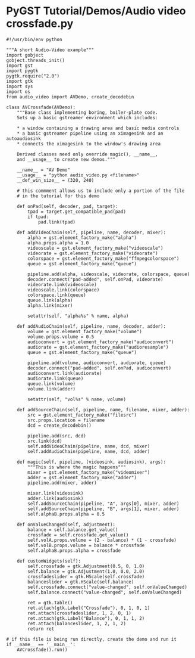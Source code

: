 # PyGST Tutorial/Demos/Audio video crossfade.py

    #!/usr/bin/env python

    """A short Audio-Video example"""
    import gobject
    gobject.threads_init()
    import gst
    import pygtk
    pygtk.require("2.0")
    import gtk
    import sys
    import os
    from audio_video import AVDemo, create_decodebin

    class AVCrossfade(AVDemo):
        """Base class implementing boring, boiler-plate code.
        Sets up a basic gstreamer environment which includes:

        * a window containing a drawing area and basic media controls
        * a basic gstreamer pipeline using an ximagesink and an autoaudiosink
        * connects the ximagesink to the window's drawing area

        Derived classes need only override magic(), __name__,
        and __usage__ to create new demos."""

        __name__ = "AV Demo"
        __usage__ = "python audio_video.py <filename>"
        __def_win_size__ = (320, 240)

        # this commment allows us to include only a portion of the file
        # in the tutorial for this demo

        def onPad(self, decoder, pad, target):
            tpad = target.get_compatible_pad(pad)
            if tpad:
                pad.link(tpad)

        def addVideoChain(self, pipeline, name, decoder, mixer):
            alpha = gst.element_factory_make("alpha")
            alpha.props.alpha = 1.0
            videoscale = gst.element_factory_make("videoscale")
            videorate = gst.element_factory_make("videorate")
            colorspace = gst.element_factory_make("ffmpegcolorspace")
            queue = gst.element_factory_make("queue")

            pipeline.add(alpha, videoscale, videorate, colorspace, queue)
            decoder.connect("pad-added", self.onPad, videorate)
            videorate.link(videoscale)
            videoscale.link(colorspace)
            colorspace.link(queue)
            queue.link(alpha)
            alpha.link(mixer)

            setattr(self, "alpha%s" % name, alpha)

        def addAudioChain(self, pipeline, name, decoder, adder):
            volume = gst.element_factory_make("volume")
            volume.props.volume = 0.5
            audioconvert = gst.element_factory_make("audioconvert")
            audiorate = gst.element_factory_make("audioresample")
            queue = gst.element_factory_make("queue")

            pipeline.add(volume, audioconvert, audiorate, queue)
            decoder.connect("pad-added", self.onPad, audioconvert)
            audioconvert.link(audiorate)
            audiorate.link(queue)
            queue.link(volume)
            volume.link(adder)

            setattr(self, "vol%s" % name, volume)

        def addSourceChain(self, pipeline, name, filename, mixer, adder):
            src = gst.element_factory_make("filesrc")
            src.props.location = filename
            dcd = create_decodebin()

            pipeline.add(src, dcd)
            src.link(dcd)
            self.addVideoChain(pipeline, name, dcd, mixer)
            self.addAudioChain(pipeline, name, dcd, adder)

        def magic(self, pipeline, (videosink, audiosink), args):
            """This is where the magic happens"""
            mixer = gst.element_factory_make("videomixer")
            adder = gst.element_factory_make("adder")
            pipeline.add(mixer, adder)

            mixer.link(videosink)
            adder.link(audiosink)
            self.addSourceChain(pipeline, "A", args[0], mixer, adder)
            self.addSourceChain(pipeline, "B", args[1], mixer, adder)
            self.alphaB.props.alpha = 0.5

        def onValueChanged(self, adjustment):
            balance = self.balance.get_value()
            crossfade = self.crossfade.get_value()
            self.volA.props.volume = (2 - balance) * (1 - crossfade)
            self.volB.props.volume = balance * crossfade
            self.alphaB.props.alpha = crossfade

        def customWidgets(self):
            self.crossfade = gtk.Adjustment(0.5, 0, 1.0)
            self.balance = gtk.Adjustment(1.0, 0.0, 2.0)
            crossfadeslider = gtk.HScale(self.crossfade)
            balanceslider = gtk.HScale(self.balance)
            self.crossfade.connect("value-changed", self.onValueChanged)
            self.balance.connect("value-changed", self.onValueChanged)

            ret = gtk.Table()
            ret.attach(gtk.Label("Crossfade"), 0, 1, 0, 1)
            ret.attach(crossfadeslider, 1, 2, 0, 1)
            ret.attach(gtk.Label("Balance"), 0, 1, 1, 2)
            ret.attach(balanceslider, 1, 2, 1, 2)
            return ret

    # if this file is being run directly, create the demo and run it
    if __name__ == '__main__':
        AVCrossfade().run()
